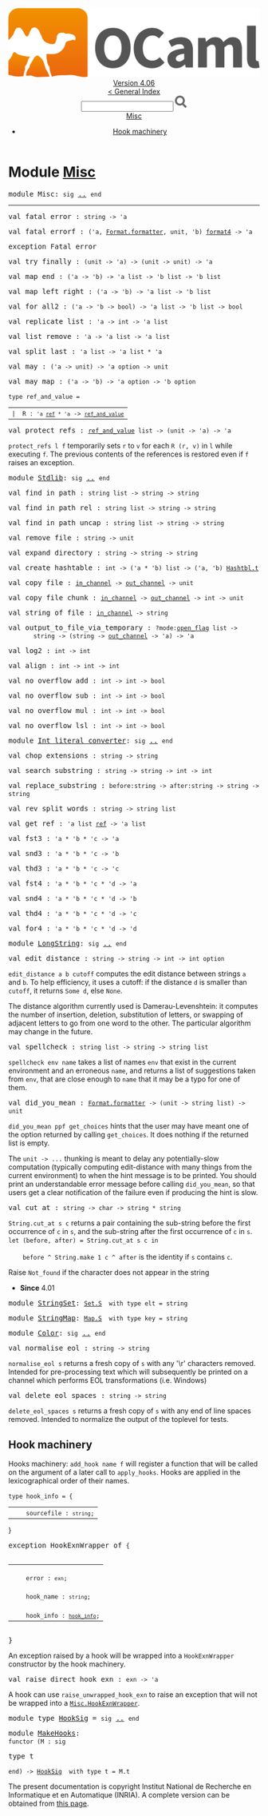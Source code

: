 <!-- ((! set title API !)) ((! set documentation !)) ((! set api !)) ((! set nobreadcrumb !)) -->
<div class="api"><header><nav class="toc brand"><a class="brand" href="https://ocaml.org/"><img src="colour-logo-gray.svg" class="svg" alt="OCaml"></a></nav><nav class="toc"><div class="toc_version"><a href="/docs" id="version-select">Version 4.06</a></div><a href="index.html">&lt; General Index</a><div class="api_search"><input type="text" name="apisearch" id="api_search" oninput="mySearch(false);" onkeypress="this.oninput();" onclick="this.oninput();" onpaste="this.oninput();">
<img src="search_icon.svg" alt="Search" class="svg" onclick="mySearch(false)"></div>
<div id="search_results"></div><div class="toc_title"><a href="#top">Misc</a></div><ul><li><a href="#1_Hookmachinery">Hook machinery</a></li></ul></nav></header>

<h1>Module <a href="type_Misc.html">Misc</a></h1>

<pre><span id="MODULEMisc"><span class="keyword">module</span> Misc</span>: <code class="code"><span class="keyword">sig</span></code> <a href="Misc.html">..</a> <code class="code"><span class="keyword">end</span></code></pre><hr width="100%">

<pre><span id="VALfatal_error"><span class="keyword">val</span> fatal_error</span> : <code class="type">string -&gt; 'a</code></pre>
<pre><span id="VALfatal_errorf"><span class="keyword">val</span> fatal_errorf</span> : <code class="type">('a, <a href="Format.html#TYPEformatter">Format.formatter</a>, unit, 'b) <a href="Pervasives.html#TYPEformat4">format4</a> -&gt; 'a</code></pre>
<pre><span id="EXCEPTIONFatal_error"><span class="keyword">exception</span> Fatal_error</span></pre>

<pre><span id="VALtry_finally"><span class="keyword">val</span> try_finally</span> : <code class="type">(unit -&gt; 'a) -&gt; (unit -&gt; unit) -&gt; 'a</code></pre>
<pre><span id="VALmap_end"><span class="keyword">val</span> map_end</span> : <code class="type">('a -&gt; 'b) -&gt; 'a list -&gt; 'b list -&gt; 'b list</code></pre>
<pre><span id="VALmap_left_right"><span class="keyword">val</span> map_left_right</span> : <code class="type">('a -&gt; 'b) -&gt; 'a list -&gt; 'b list</code></pre>
<pre><span id="VALfor_all2"><span class="keyword">val</span> for_all2</span> : <code class="type">('a -&gt; 'b -&gt; bool) -&gt; 'a list -&gt; 'b list -&gt; bool</code></pre>
<pre><span id="VALreplicate_list"><span class="keyword">val</span> replicate_list</span> : <code class="type">'a -&gt; int -&gt; 'a list</code></pre>
<pre><span id="VALlist_remove"><span class="keyword">val</span> list_remove</span> : <code class="type">'a -&gt; 'a list -&gt; 'a list</code></pre>
<pre><span id="VALsplit_last"><span class="keyword">val</span> split_last</span> : <code class="type">'a list -&gt; 'a list * 'a</code></pre>
<pre><span id="VALmay"><span class="keyword">val</span> may</span> : <code class="type">('a -&gt; unit) -&gt; 'a option -&gt; unit</code></pre>
<pre><span id="VALmay_map"><span class="keyword">val</span> may_map</span> : <code class="type">('a -&gt; 'b) -&gt; 'a option -&gt; 'b option</code></pre>
<pre><code><span id="TYPEref_and_value"><span class="keyword">type</span> <code class="type"></code>ref_and_value</span> = </code></pre><table class="typetable">
<tbody><tr>
<td align="left" valign="top">
<code><span class="keyword">|</span></code></td>
<td align="left" valign="top">
<code><span id="TYPEELTref_and_value.R"><span class="constructor">R</span></span> <span class="keyword">:</span> <code class="type">'a <a href="Pervasives.html#TYPEref">ref</a> * 'a</code> <span class="keyword">-&gt;</span> <code class="type"><a href="Misc.html#TYPEref_and_value">ref_and_value</a></code></code></td>

</tr></tbody></table>



<pre><span id="VALprotect_refs"><span class="keyword">val</span> protect_refs</span> : <code class="type"><a href="Misc.html#TYPEref_and_value">ref_and_value</a> list -&gt; (unit -&gt; 'a) -&gt; 'a</code></pre><div class="info ">
<div class="info-desc">
<p><code class="code">protect_refs&nbsp;l&nbsp;f</code> temporarily sets <code class="code">r</code> to <code class="code">v</code> for each <code class="code"><span class="constructor">R</span>&nbsp;(r,&nbsp;v)</code> in <code class="code">l</code>
    while executing <code class="code">f</code>. The previous contents of the references is restored
    even if <code class="code">f</code> raises an exception.</p>
</div>
</div>

<pre><span id="MODULEStdlib"><span class="keyword">module</span> <a href="Misc.Stdlib.html">Stdlib</a></span>: <code class="code"><span class="keyword">sig</span></code> <a href="Misc.Stdlib.html">..</a> <code class="code"><span class="keyword">end</span></code></pre>
<pre><span id="VALfind_in_path"><span class="keyword">val</span> find_in_path</span> : <code class="type">string list -&gt; string -&gt; string</code></pre>
<pre><span id="VALfind_in_path_rel"><span class="keyword">val</span> find_in_path_rel</span> : <code class="type">string list -&gt; string -&gt; string</code></pre>
<pre><span id="VALfind_in_path_uncap"><span class="keyword">val</span> find_in_path_uncap</span> : <code class="type">string list -&gt; string -&gt; string</code></pre>
<pre><span id="VALremove_file"><span class="keyword">val</span> remove_file</span> : <code class="type">string -&gt; unit</code></pre>
<pre><span id="VALexpand_directory"><span class="keyword">val</span> expand_directory</span> : <code class="type">string -&gt; string -&gt; string</code></pre>
<pre><span id="VALcreate_hashtable"><span class="keyword">val</span> create_hashtable</span> : <code class="type">int -&gt; ('a * 'b) list -&gt; ('a, 'b) <a href="Hashtbl.html#TYPEt">Hashtbl.t</a></code></pre>
<pre><span id="VALcopy_file"><span class="keyword">val</span> copy_file</span> : <code class="type"><a href="Pervasives.html#TYPEin_channel">in_channel</a> -&gt; <a href="Pervasives.html#TYPEout_channel">out_channel</a> -&gt; unit</code></pre>
<pre><span id="VALcopy_file_chunk"><span class="keyword">val</span> copy_file_chunk</span> : <code class="type"><a href="Pervasives.html#TYPEin_channel">in_channel</a> -&gt; <a href="Pervasives.html#TYPEout_channel">out_channel</a> -&gt; int -&gt; unit</code></pre>
<pre><span id="VALstring_of_file"><span class="keyword">val</span> string_of_file</span> : <code class="type"><a href="Pervasives.html#TYPEin_channel">in_channel</a> -&gt; string</code></pre>
<pre><span id="VALoutput_to_file_via_temporary"><span class="keyword">val</span> output_to_file_via_temporary</span> : <code class="type">?mode:<a href="Pervasives.html#TYPEopen_flag">open_flag</a> list -&gt;<br>       string -&gt; (string -&gt; <a href="Pervasives.html#TYPEout_channel">out_channel</a> -&gt; 'a) -&gt; 'a</code></pre>
<pre><span id="VALlog2"><span class="keyword">val</span> log2</span> : <code class="type">int -&gt; int</code></pre>
<pre><span id="VALalign"><span class="keyword">val</span> align</span> : <code class="type">int -&gt; int -&gt; int</code></pre>
<pre><span id="VALno_overflow_add"><span class="keyword">val</span> no_overflow_add</span> : <code class="type">int -&gt; int -&gt; bool</code></pre>
<pre><span id="VALno_overflow_sub"><span class="keyword">val</span> no_overflow_sub</span> : <code class="type">int -&gt; int -&gt; bool</code></pre>
<pre><span id="VALno_overflow_mul"><span class="keyword">val</span> no_overflow_mul</span> : <code class="type">int -&gt; int -&gt; bool</code></pre>
<pre><span id="VALno_overflow_lsl"><span class="keyword">val</span> no_overflow_lsl</span> : <code class="type">int -&gt; int -&gt; bool</code></pre>
<pre><span id="MODULEInt_literal_converter"><span class="keyword">module</span> <a href="Misc.Int_literal_converter.html">Int_literal_converter</a></span>: <code class="code"><span class="keyword">sig</span></code> <a href="Misc.Int_literal_converter.html">..</a> <code class="code"><span class="keyword">end</span></code></pre>
<pre><span id="VALchop_extensions"><span class="keyword">val</span> chop_extensions</span> : <code class="type">string -&gt; string</code></pre>
<pre><span id="VALsearch_substring"><span class="keyword">val</span> search_substring</span> : <code class="type">string -&gt; string -&gt; int -&gt; int</code></pre>
<pre><span id="VALreplace_substring"><span class="keyword">val</span> replace_substring</span> : <code class="type">before:string -&gt; after:string -&gt; string -&gt; string</code></pre>
<pre><span id="VALrev_split_words"><span class="keyword">val</span> rev_split_words</span> : <code class="type">string -&gt; string list</code></pre>
<pre><span id="VALget_ref"><span class="keyword">val</span> get_ref</span> : <code class="type">'a list <a href="Pervasives.html#TYPEref">ref</a> -&gt; 'a list</code></pre>
<pre><span id="VALfst3"><span class="keyword">val</span> fst3</span> : <code class="type">'a * 'b * 'c -&gt; 'a</code></pre>
<pre><span id="VALsnd3"><span class="keyword">val</span> snd3</span> : <code class="type">'a * 'b * 'c -&gt; 'b</code></pre>
<pre><span id="VALthd3"><span class="keyword">val</span> thd3</span> : <code class="type">'a * 'b * 'c -&gt; 'c</code></pre>
<pre><span id="VALfst4"><span class="keyword">val</span> fst4</span> : <code class="type">'a * 'b * 'c * 'd -&gt; 'a</code></pre>
<pre><span id="VALsnd4"><span class="keyword">val</span> snd4</span> : <code class="type">'a * 'b * 'c * 'd -&gt; 'b</code></pre>
<pre><span id="VALthd4"><span class="keyword">val</span> thd4</span> : <code class="type">'a * 'b * 'c * 'd -&gt; 'c</code></pre>
<pre><span id="VALfor4"><span class="keyword">val</span> for4</span> : <code class="type">'a * 'b * 'c * 'd -&gt; 'd</code></pre>
<pre><span id="MODULELongString"><span class="keyword">module</span> <a href="Misc.LongString.html">LongString</a></span>: <code class="code"><span class="keyword">sig</span></code> <a href="Misc.LongString.html">..</a> <code class="code"><span class="keyword">end</span></code></pre>
<pre><span id="VALedit_distance"><span class="keyword">val</span> edit_distance</span> : <code class="type">string -&gt; string -&gt; int -&gt; int option</code></pre><div class="info ">
<div class="info-desc">
<p><code class="code">edit_distance&nbsp;a&nbsp;b&nbsp;cutoff</code> computes the edit distance between
    strings <code class="code">a</code> and <code class="code">b</code>. To help efficiency, it uses a cutoff: if the
    distance <code class="code">d</code> is smaller than <code class="code">cutoff</code>, it returns <code class="code"><span class="constructor">Some</span>&nbsp;d</code>, else
    <code class="code"><span class="constructor">None</span></code>.</p>

<p>The distance algorithm currently used is Damerau-Levenshtein: it
    computes the number of insertion, deletion, substitution of
    letters, or swapping of adjacent letters to go from one word to the
    other. The particular algorithm may change in the future.</p>
</div>
</div>

<pre><span id="VALspellcheck"><span class="keyword">val</span> spellcheck</span> : <code class="type">string list -&gt; string -&gt; string list</code></pre><div class="info ">
<div class="info-desc">
<p><code class="code">spellcheck&nbsp;env&nbsp;name</code> takes a list of names <code class="code">env</code> that exist in
    the current environment and an erroneous <code class="code">name</code>, and returns a
    list of suggestions taken from <code class="code">env</code>, that are close enough to
    <code class="code">name</code> that it may be a typo for one of them.</p>
</div>
</div>

<pre><span id="VALdid_you_mean"><span class="keyword">val</span> did_you_mean</span> : <code class="type"><a href="Format.html#TYPEformatter">Format.formatter</a> -&gt; (unit -&gt; string list) -&gt; unit</code></pre><div class="info ">
<div class="info-desc">
<p><code class="code">did_you_mean&nbsp;ppf&nbsp;get_choices</code> hints that the user may have meant
    one of the option returned by calling <code class="code">get_choices</code>. It does nothing
    if the returned list is empty.</p>

<p>The <code class="code">unit&nbsp;<span class="keywordsign">-&gt;</span>&nbsp;...</code> thunking is meant to delay any potentially-slow
    computation (typically computing edit-distance with many things
    from the current environment) to when the hint message is to be
    printed. You should print an understandable error message before
    calling <code class="code">did_you_mean</code>, so that users get a clear notification of
    the failure even if producing the hint is slow.</p>
</div>
</div>

<pre><span id="VALcut_at"><span class="keyword">val</span> cut_at</span> : <code class="type">string -&gt; char -&gt; string * string</code></pre><div class="info ">
<div class="info-desc">
<p><code class="code"><span class="constructor">String</span>.cut_at&nbsp;s&nbsp;c</code> returns a pair containing the sub-string before
   the first occurrence of <code class="code">c</code> in <code class="code">s</code>, and the sub-string after the
   first occurrence of <code class="code">c</code> in <code class="code">s</code>.
   <code class="code"><span class="keyword">let</span>&nbsp;(before,&nbsp;after)&nbsp;=&nbsp;<span class="constructor">String</span>.cut_at&nbsp;s&nbsp;c&nbsp;<span class="keyword">in</span><br>
&nbsp;&nbsp;&nbsp;&nbsp;before&nbsp;^&nbsp;<span class="constructor">String</span>.make&nbsp;1&nbsp;c&nbsp;^&nbsp;after</code> is the identity if <code class="code">s</code> contains <code class="code">c</code>.</p>

<p>Raise <code class="code"><span class="constructor">Not_found</span></code> if the character does not appear in the string</p>
</div>
<ul class="info-attributes">
<li><b>Since</b> 4.01</li>
</ul>
</div>

<pre><span id="MODULEStringSet"><span class="keyword">module</span> <a href="Misc.StringSet.html">StringSet</a></span>: <code class="type"><a href="Set.S.html">Set.S</a></code><code class="type">  with type elt = string</code></pre>
<pre><span id="MODULEStringMap"><span class="keyword">module</span> <a href="Misc.StringMap.html">StringMap</a></span>: <code class="type"><a href="Map.S.html">Map.S</a></code><code class="type">  with type key = string</code></pre>
<pre><span id="MODULEColor"><span class="keyword">module</span> <a href="Misc.Color.html">Color</a></span>: <code class="code"><span class="keyword">sig</span></code> <a href="Misc.Color.html">..</a> <code class="code"><span class="keyword">end</span></code></pre>
<pre><span id="VALnormalise_eol"><span class="keyword">val</span> normalise_eol</span> : <code class="type">string -&gt; string</code></pre><div class="info ">
<div class="info-desc">
<p><code class="code">normalise_eol&nbsp;s</code> returns a fresh copy of <code class="code">s</code> with any '\r' characters
   removed. Intended for pre-processing text which will subsequently be printed
   on a channel which performs EOL transformations (i.e. Windows)</p>
</div>
</div>

<pre><span id="VALdelete_eol_spaces"><span class="keyword">val</span> delete_eol_spaces</span> : <code class="type">string -&gt; string</code></pre><div class="info ">
<div class="info-desc">
<p><code class="code">delete_eol_spaces&nbsp;s</code> returns a fresh copy of <code class="code">s</code> with any end of
   line spaces removed. Intended to normalize the output of the
   toplevel for tests.</p>
</div>
</div>
<h2 id="1_Hookmachinery">Hook machinery</h2>
<p>Hooks machinery:
   <code class="code">add_hook&nbsp;name&nbsp;f</code> will register a function that will be called on the
    argument of a later call to <code class="code">apply_hooks</code>. Hooks are applied in the
    lexicographical order of their names.</p>

<pre><code><span id="TYPEhook_info"><span class="keyword">type</span> <code class="type"></code>hook_info</span> = {</code></pre><table class="typetable">
<tbody><tr>
<td align="left" valign="top">
<code>&nbsp;&nbsp;</code></td>
<td align="left" valign="top">
<code><span id="TYPEELThook_info.sourcefile">sourcefile</span>&nbsp;: <code class="type">string</code>;</code></td>

</tr></tbody></table>
}



<pre><span id="EXCEPTIONHookExnWrapper"><span class="keyword">exception</span> HookExnWrapper</span> <span class="keyword">of</span> <code>{</code><table class="typetable">
<tbody><tr>
<td align="left" valign="top">
<code>&nbsp;&nbsp;</code></td>
<td align="left" valign="top">
<code><span id="TYPEELTMisc.HookExnWrapper.error">error</span>&nbsp;: <code class="type">exn</code>;</code></td>

</tr>
<tr>
<td align="left" valign="top">
<code>&nbsp;&nbsp;</code></td>
<td align="left" valign="top">
<code><span id="TYPEELTMisc.HookExnWrapper.hook_name">hook_name</span>&nbsp;: <code class="type">string</code>;</code></td>

</tr>
<tr>
<td align="left" valign="top">
<code>&nbsp;&nbsp;</code></td>
<td align="left" valign="top">
<code><span id="TYPEELTMisc.HookExnWrapper.hook_info">hook_info</span>&nbsp;: <code class="type"><a href="Misc.html#TYPEhook_info">hook_info</a></code>;</code></td>

</tr></tbody></table>
}
</pre>
<div class="info ">
<div class="info-desc">
<p>An exception raised by a hook will be wrapped into a
        <code class="code"><span class="constructor">HookExnWrapper</span></code> constructor by the hook machinery.</p>
</div>
</div>

<pre><span id="VALraise_direct_hook_exn"><span class="keyword">val</span> raise_direct_hook_exn</span> : <code class="type">exn -&gt; 'a</code></pre><div class="info ">
<div class="info-desc">
<p>A hook can use <code class="code">raise_unwrapped_hook_exn</code> to raise an exception that will
      not be wrapped into a <a href="Misc.html#EXCEPTIONHookExnWrapper"><code class="code"><span class="constructor">Misc</span>.<span class="constructor">HookExnWrapper</span></code></a>.</p>
</div>
</div>

<pre><span id="MODULETYPEHookSig"><span class="keyword">module type</span> <a href="Misc.HookSig.html">HookSig</a></span> = <code class="code"><span class="keyword">sig</span></code> <a href="Misc.HookSig.html">..</a> <code class="code"><span class="keyword">end</span></code></pre>
<pre><span id="MODULEMakeHooks"><span class="keyword">module</span> <a href="Misc.MakeHooks.html">MakeHooks</a></span>: <div class="sig_block"><code class="code"><span class="keyword">functor</span>&nbsp;(</code><code class="code"><span class="constructor">M</span></code><code class="code">&nbsp;:&nbsp;</code><code class="code"><span class="keyword">sig</span></code></div></pre><div class="sig_block">
<pre><span id="TYPEt"><span class="keyword">type</span> <code class="type"></code>t</span> </pre>

</div><pre><code class="code"><span class="keyword">end</span></code><code class="code">)&nbsp;<span class="keywordsign">-&gt;</span>&nbsp;</code><code class="type"><a href="Misc.HookSig.html">HookSig</a></code><code class="type">  with type t = M.t</code></pre><div class="copyright">The present documentation is copyright Institut National de Recherche en Informatique et en Automatique (INRIA). A complete version can be obtained from <a href="http://caml.inria.fr/pub/docs/manual-ocaml/">this page</a>.</div></div>